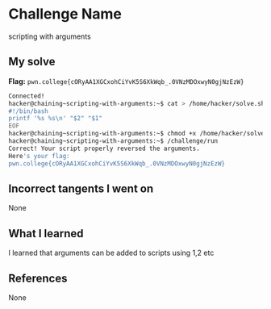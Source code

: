 # Challenge Name
scripting with arguments
## My solve
**Flag:** `pwn.college{cORyAA1XGCxohCiYvK5S6XkWqb_.0VNzMDOxwyN0gjNzEzW}`

```bash
Connected!
hacker@chaining~scripting-with-arguments:~$ cat > /home/hacker/solve.sh <<'EOF'
#!/bin/bash
printf '%s %s\n' "$2" "$1"
EOF
hacker@chaining~scripting-with-arguments:~$ chmod +x /home/hacker/solve.sh
hacker@chaining~scripting-with-arguments:~$ /challenge/run
Correct! Your script properly reversed the arguments.
Here's your flag:
pwn.college{cORyAA1XGCxohCiYvK5S6XkWqb_.0VNzMDOxwyN0gjNzEzW}
```
## Incorrect tangents I went on
None

## What I learned
I learned that arguments can be added to scripts using $1,$2 etc

## References 
None
